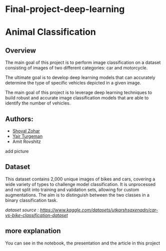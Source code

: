 # Final-project-deep-learning
# Animal Classification

## Overview

The main goal of this project is to perform image classification on a dataset consisting of images of two different categories: car and motorcycle.

The ultimate goal is to develop deep learning models that can accurately determine the type of specific vehicles depicted in a given image.

The main goal of this project is to leverage deep learning techniques to build robust and accurate image classification models that are able to identify the number of vehicles.

## Authors:

* [Shoval Zohar](https://github.com/ShovalZ97)
* [Yair Turgeman](https://github.com/yair489)
* Amit Rovshitz
  
 add picture
 
## Dataset
This dataset contains 2,000 unique images of bikes and cars, covering a wide variety of types to challenge model classification.
It is unprocessed and not split into training and validation sets, allowing for custom augmentations. 
The aim is to distinguish between the two classes in a binary classification task.

*dataset source : https://www.kaggle.com/datasets/utkarshsaxenadn/car-vs-bike-classification-dataset*

##  more explanation

You can see in the notebook, the presentation and the article in this project
